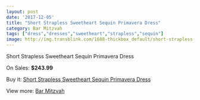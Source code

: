 ```yaml
---
layout: post
date: '2017-12-05'
title: "Short Strapless Sweetheart Sequin Primavera Dress"
category: Bar Mitzvah
tags: ["dress","dresses","sweetheart","strapless","sequin"]
image: http://img.transblink.com/1688-thickbox_default/short-strapless-sweetheart-sequin-primavera-dress.jpg
---
```

Short Strapless Sweetheart Sequin Primavera Dress

On Sales: **$243.99**
<a href="https://www.transblink.com/en/bar-mitzvah/541-short-strapless-sweetheart-sequin-primavera-dress.html"><amp-img layout="responsive" width="600" height="600" src="//img.transblink.com/1688-thickbox_default/short-strapless-sweetheart-sequin-primavera-dress.jpg" alt="Short Strapless Sweetheart Sequin Primavera Dress 0" /></a>
<a href="https://www.transblink.com/en/bar-mitzvah/541-short-strapless-sweetheart-sequin-primavera-dress.html"><amp-img layout="responsive" width="600" height="600" src="//img.transblink.com/1689-thickbox_default/short-strapless-sweetheart-sequin-primavera-dress.jpg" alt="Short Strapless Sweetheart Sequin Primavera Dress 1" /></a>

Buy it: [Short Strapless Sweetheart Sequin Primavera Dress](https://www.transblink.com/en/bar-mitzvah/541-short-strapless-sweetheart-sequin-primavera-dress.html "Short Strapless Sweetheart Sequin Primavera Dress")

View more: [Bar Mitzvah](https://www.transblink.com/en/2-bar-mitzvah "Bar Mitzvah")